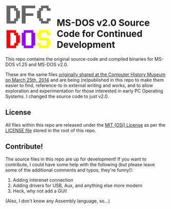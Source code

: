 <img width="150" height="150" align="left" style="float: left; margin: 0 10px 0 0;" alt="DFC-DOS logo" src="/DFC-DOS.jpg">

# MS-DOS v2.0 Source Code for Continued Development
This repo contains the original source-code and compiled binaries for MS-DOS v1.25 and MS-DOS v2.0.

These are the same files [originally shared at the Computer History Museum on March 25th, 2014]( http://www.computerhistory.org/atchm/microsoft-ms-dos-early-source-code/) and are being (re)published in this repo to make them easier to find, reference-to in external writing and works, and to allow exploration and experimentation for those interested in early PC Operating Systems. I changed the source code to just v2.0. 

## License
All files within this repo are released under the [MIT (OSI) License]( https://en.wikipedia.org/wiki/MIT_License) as per the [LICENSE file](/LICENSE.md) stored in the root of this repo.

## Contribute!
The source files in this repo are up for development! If you want to contribute, I could have some help with the following (but please leave some of the additional comments and typos, they're funny!): 

1. Adding interenet connection
2. Adding drivers for USB, Aux, and anything else more modern
3. Heck, why not add a GUI!

(Also, I don't know any Assembly language, so...)
